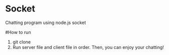 # Socket
Chatting program using node.js socket 

#How to run
1. git clone
2. Run server file and client file in order. 
Then, you can enjoy your chatting!


